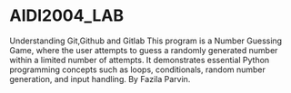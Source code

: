 # AIDI2004_LAB
Understanding Git,Github and Gitlab
This program is a Number Guessing Game, where the user attempts to guess a randomly generated number within a limited number of attempts. It demonstrates essential Python programming concepts such as loops, conditionals, random number generation, and input handling.
By Fazila Parvin.
